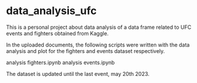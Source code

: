 # data_analysis_ufc
This is a personal project about data analysis of a data frame related to UFC events and fighters obtained from Kaggle.

In the uploaded documents, the following scripts were written with the data analysis and plot for the fighters and events dataset respectively.

analysis fighters.ipynb
analysis events.ipynb

The dataset is updated until the last event, may 20th 2023.
